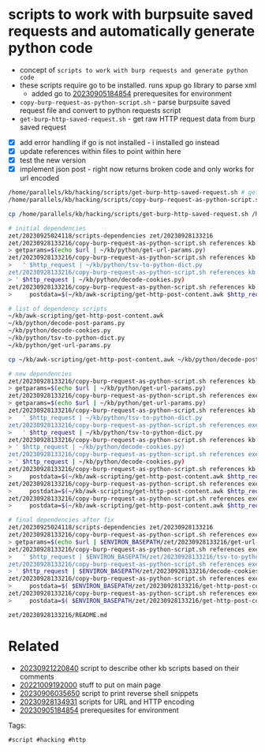 # scripts to work with burpsuite saved requests and automatically generate python code

- concept of `scripts to work with burp requests and generate python code`
- these scripts require go to be installed. runs xpup go library to parse xml
  - added go to [20230905184854](/zet/20230905184854/README.md) prerequesites for environment
- `copy-burp-request-as-python-script.sh` - parse burpsuite saved request file and convert to python requests script
- `get-burp-http-saved-request.sh` - get raw HTTP request data from burp saved request
- [x] add error handling if go is not installed - i installed go instead
- [x] update references within files to point within here
- [x] test the new version
- [x] implement json post - right now returns broken code and only works for url encoded

```bash
/home/parallels/kb/hacking/scripts/get-burp-http-saved-request.sh # get raw HTTP request data from burp saved request
/home/parallels/kb/hacking/scripts/copy-burp-request-as-python-script.sh # parse burpsuite saved request file and convert to python requests script for copying
```

```bash
cp /home/parallels/kb/hacking/scripts/get-burp-http-saved-request.sh /home/parallels/kb/hacking/scripts/copy-burp-request-as-python-script.sh .

# initial dependencies
zet/20230925024118/scripts-dependencies zet/20230928133216
zet/20230928133216/copy-burp-request-as-python-script.sh references kb
> getparams=$(echo $url | ~/kb/python/get-url-params.py)
zet/20230928133216/copy-burp-request-as-python-script.sh references kb
>   ' $http_request | ~/kb/python/tsv-to-python-dict.py
zet/20230928133216/copy-burp-request-as-python-script.sh references kb
> ' $http_request | ~/kb/python/decode-cookies.py)
zet/20230928133216/copy-burp-request-as-python-script.sh references kb
>     postdata=$(~/kb/awk-scripting/get-http-post-content.awk $http_request | ~/kb/python/decode-post-params.py)

# list of dependency scripts
~/kb/awk-scripting/get-http-post-content.awk
~/kb/python/decode-post-params.py
~/kb/python/decode-cookies.py
~/kb/python/tsv-to-python-dict.py
~/kb/python/get-url-params.py

cp ~/kb/awk-scripting/get-http-post-content.awk ~/kb/python/decode-post-params.py ~/kb/python/decode-cookies.py ~/kb/python/tsv-to-python-dict.py ~/kb/python/get-url-params.py .

# new dependencies
zet/20230928133216/copy-burp-request-as-python-script.sh references kb
> getparams=$(echo $url | ~/kb/python/get-url-params.py)
zet/20230928133216/copy-burp-request-as-python-script.sh references executable file get-url-params.py
> getparams=$(echo $url | ~/kb/python/get-url-params.py)
zet/20230928133216/copy-burp-request-as-python-script.sh references kb
>   ' $http_request | ~/kb/python/tsv-to-python-dict.py
zet/20230928133216/copy-burp-request-as-python-script.sh references executable file tsv-to-python-dict.py
>   ' $http_request | ~/kb/python/tsv-to-python-dict.py
zet/20230928133216/copy-burp-request-as-python-script.sh references kb
> ' $http_request | ~/kb/python/decode-cookies.py)
zet/20230928133216/copy-burp-request-as-python-script.sh references executable file decode-cookies.py
> ' $http_request | ~/kb/python/decode-cookies.py)
zet/20230928133216/copy-burp-request-as-python-script.sh references kb
>     postdata=$(~/kb/awk-scripting/get-http-post-content.awk $http_request | ~/kb/python/decode-post-params.py)
zet/20230928133216/copy-burp-request-as-python-script.sh references executable file decode-post-params.py
>     postdata=$(~/kb/awk-scripting/get-http-post-content.awk $http_request | ~/kb/python/decode-post-params.py)
zet/20230928133216/copy-burp-request-as-python-script.sh references executable file get-http-post-content.awk
>     postdata=$(~/kb/awk-scripting/get-http-post-content.awk $http_request | ~/kb/python/decode-post-params.py)

# final dependencies after fix
zet/20230925024118/scripts-dependencies zet/20230928133216
zet/20230928133216/copy-burp-request-as-python-script.sh references executable file get-url-params.py
> getparams=$(echo $url | $ENVIRON_BASEPATH/zet/20230928133216/get-url-params.py)
zet/20230928133216/copy-burp-request-as-python-script.sh references executable file tsv-to-python-dict.py
>   ' $http_request | $ENVIRON_BASEPATH/zet/20230928133216/tsv-to-python-dict.py)
zet/20230928133216/copy-burp-request-as-python-script.sh references executable file decode-cookies.py
> ' $http_request | $ENVIRON_BASEPATH/zet/20230928133216/decode-cookies.py)
zet/20230928133216/copy-burp-request-as-python-script.sh references executable file decode-post-params.py
>     postdata=$( $ENVIRON_BASEPATH/zet/20230928133216/get-http-post-content.awk $http_request | $ENVIRON_BASEPATH/zet/20230928133216/decode-post-params.py)
zet/20230928133216/copy-burp-request-as-python-script.sh references executable file get-http-post-content.awk
>     postdata=$( $ENVIRON_BASEPATH/zet/20230928133216/get-http-post-content.awk $http_request | $ENVIRON_BASEPATH/zet/20230928133216/decode-post-params.py)
```

` zet/20230928133216/README.md `

# Related

- [20230921220840](/zet/20230921220840/README.md) script to describe other kb scripts based on their comments
- [20221009192000](/zet/20221009192000/README.md) stuff to put on main page
- [20230906035650](/zet/20230906035650/README.md) script to print reverse shell snippets
- [20230928134931](/zet/20230928134931/README.md) scripts for URL and HTTP encoding
- [20230905184854](/zet/20230905184854/README.md) prerequesites for environment

Tags:

    #script #hacking #http
